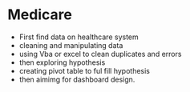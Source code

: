 # Medicare
- First find data on healthcare system
- cleaning and manipulating data
- using Vba or excel to clean duplicates and errors
- then exploring hypothesis
- creating pivot table to ful fill hypothesis
- then aimimg for dashboard design.
